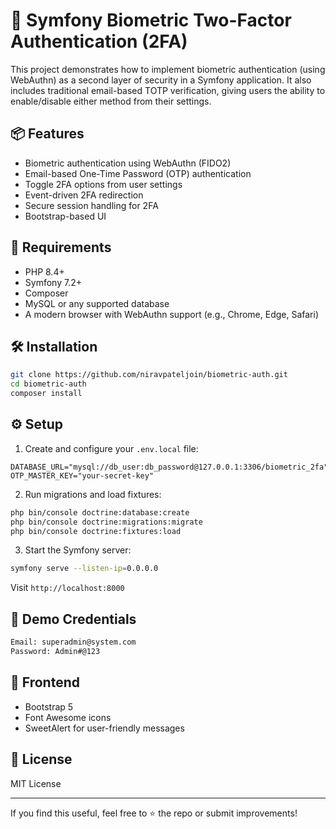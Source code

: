 # 🔐 Symfony Biometric Two-Factor Authentication (2FA)

This project demonstrates how to implement biometric authentication (using WebAuthn) as a second layer of security in a Symfony application. It also includes traditional email-based TOTP verification, giving users the ability to enable/disable either method from their settings.

## 📦 Features

- Biometric authentication using WebAuthn (FIDO2)
- Email-based One-Time Password (OTP) authentication
- Toggle 2FA options from user settings
- Event-driven 2FA redirection
- Secure session handling for 2FA
- Bootstrap-based UI

## 🚀 Requirements

- PHP 8.4+
- Symfony 7.2+
- Composer
- MySQL or any supported database
- A modern browser with WebAuthn support (e.g., Chrome, Edge, Safari)

## 🛠 Installation

```bash
git clone https://github.com/niravpateljoin/biometric-auth.git
cd biometric-auth
composer install
```

## ⚙️ Setup

1. Create and configure your `.env.local` file:

```
DATABASE_URL="mysql://db_user:db_password@127.0.0.1:3306/biometric_2fa"
OTP_MASTER_KEY="your-secret-key"
```

2. Run migrations and load fixtures:

```bash
php bin/console doctrine:database:create
php bin/console doctrine:migrations:migrate
php bin/console doctrine:fixtures:load
```

3. Start the Symfony server:

```bash
symfony serve --listen-ip=0.0.0.0
```

Visit `http://localhost:8000`

## 🧪 Demo Credentials

```bash
Email: superadmin@system.com
Password: Admin#@123
```


## 🎨 Frontend

- Bootstrap 5
- Font Awesome icons
- SweetAlert for user-friendly messages

## 📄 License

MIT License

---

If you find this useful, feel free to ⭐ the repo or submit improvements!
